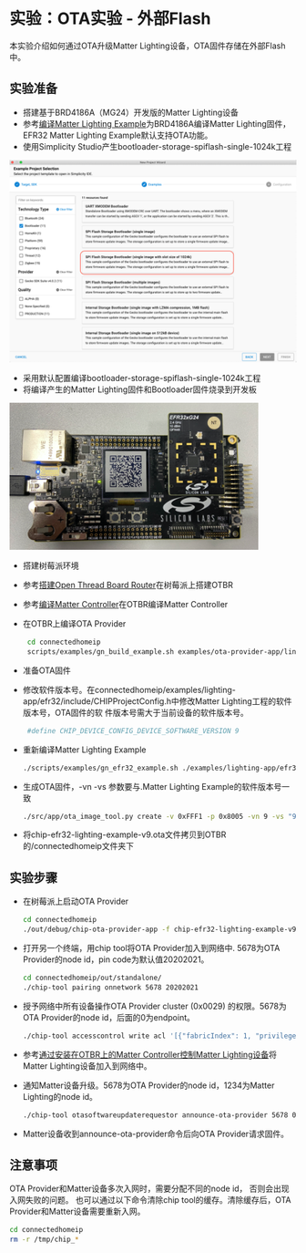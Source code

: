 # 实验：OTA实验 - 外部Flash

本实验介绍如何通过OTA升级Matter Lighting设备，OTA固件存储在外部Flash中。


## 实验准备
- 搭建基于BRD4186A（MG24）开发版的Matter Lighting设备
 - 参考[编译Matter Lighting Example](编译MatterLightingExample.md)为BRD4186A编译Matter Lighting固件，EFR32 Matter Lighting Example默认支持OTA功能。
 -  使用Simplicity Studio产生bootloader-storage-spiflash-single-1024k工程
 
  ![Image](docs/spibootloader.png)
  
 - 采用默认配置编译bootloader-storage-spiflash-single-1024k工程
 - 将编译产生的Matter Lighting固件和Bootloader固件烧录到开发板
 
  ![Image](docs/wstk.png)

- 搭建树莓派环境
 - 参考[搭建Open Thread Board Router](搭建OpenThreadBoardRouter.md)在树莓派上搭建OTBR
 - 参考[编译Matter Controller](编译MatterController.md)在OTBR编译Matter Controller
 - 在OTBR上编译OTA Provider
 
    ```bash
     cd connectedhomeip
     scripts/examples/gn_build_example.sh examples/ota-provider-app/linux out/debug chip_config_network_layer_ble=false
    ```
- 准备OTA固件
 - 修改软件版本号。在connectedhomeip/examples/lighting-app/efr32/include/CHIPProjectConfig.h中修改Matter Lighting工程的软件版本号，OTA固件的软   件版本号需大于当前设备的软件版本号。

    ```bash
     #define CHIP_DEVICE_CONFIG_DEVICE_SOFTWARE_VERSION 9
    ```
  
 - 重新编译Matter Lighting Example

    ```bash
    ./scripts/examples/gn_efr32_example.sh ./examples/lighting-app/efr32/ ./out/lighting-app BRD4186A
    ```
 
 - 生成OTA固件，-vn  -vs 参数要与.Matter Lighting Example的软件版本号一致
 
    ```bash
    ./src/app/ota_image_tool.py create -v 0xFFF1 -p 0x8005 -vn 9 -vs "9.0" -da sha256 out/lighting-app/BRD4186A/chip-efr32-lighting-example.gbl out/lighting-app/BRD4186A/chip-efr32-lighting-example-v9.ota
    ```
 
 - 将chip-efr32-lighting-example-v9.ota文件拷贝到OTBR的/connectedhomeip文件夹下
    
## 实验步骤

- 在树莓派上启动OTA Provider

    ```bash
    cd connectedhomeip
    ./out/debug/chip-ota-provider-app -f chip-efr32-lighting-example-v9.ota
    ```
    
- 打开另一个终端，用chip tool将OTA Provider加入到网络中. 5678为OTA Provider的node id，pin code为默认值20202021。

    ```bash
    cd connectedhomeip/out/standalone/
    ./chip-tool pairing onnetwork 5678 20202021
    ```
    
- 授予网络中所有设备操作OTA Provider cluster (0x0029) 的权限。5678为OTA Provider的node id，后面的0为endpoint。
    
    ```bash
    ./chip-tool accesscontrol write acl '[{"fabricIndex": 1, "privilege": 5, "authMode": 2, "subjects": [112233], "targets": null}, {"fabricIndex": 1, "privilege": 3, "authMode": 2, "subjects": null, "targets": null}]' 5678 0
    ```
    

- 参考[通过安装在OTBR上的Matter Controller控制Matter Lighting设备](通过安装在OTBR上的MatterController控制MatterLighting设备.md)将Matter Lighting设备加入到网络中。

- 通知Matter设备升级。5678为OTA Provider的node id，1234为Matter Lighting的node id。

    ```bash
    ./chip-tool otasoftwareupdaterequestor announce-ota-provider 5678 0 0 0 1234 0
    ```
    
- Matter设备收到announce-ota-provider命令后向OTA Provider请求固件。


## 注意事项

OTA Provider和Matter设备多次入网时，需要分配不同的node id， 否则会出现入网失败的问题。
也可以通过以下命令清除chip tool的缓存。清除缓存后，OTA Provider和Matter设备需要重新入网。

  ```bash
  cd connectedhomeip
  rm -r /tmp/chip_*
  ```  
  
   



